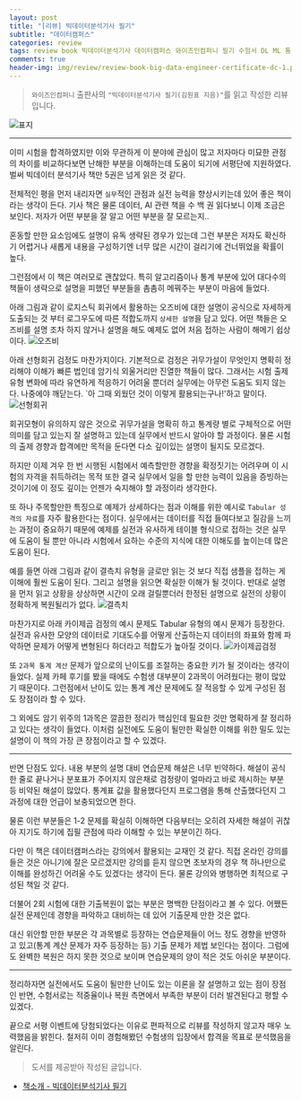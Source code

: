 ```yaml
---  
layout: post  
title: "[리뷰] 빅데이터분석기사 필기"  
subtitle: "데이터캠퍼스"  
categories: review  
tags: review book 빅데이터분석기사 데이터캠퍼스 와이즈인컴퍼니 필기 수험서 DL ML 통계 분석  모의고사  
comments: true  
header-img: img/review/review-book-big-data-engineer-certificate-dc-1.png
---  
```

  
> `와이즈인컴퍼니` 출판사의 `"빅데이터분석기사 필기(김원표 지음)"`를 읽고 작성한 리뷰입니다.  

![표지](https://telegeam.github.io/assets/img/review/review-book-big-data-engineer-certificate-dc-1.png)  

---

이미 시험을 합격하였지만 이와 무관하게 이 분야에 관심이 많고 저자마다 미묘한 관점의 차이를 비교하다보면 난해한 부분을 이해하는데 도움이 되기에 서평단에 지원하였다. 벌써 빅데이터 분석기사 책만 5권은 넘게 읽은 것 같다.

전체적인 평을 먼저 내리자면 `실무`적인 관점과 실전 능력을 향상시키는데 있어 좋은 책이라는 생각이 든다. 기사 책은 물론 데이터, AI 관련 책을 수 백 권 읽다보니 이제 조금은 보인다. 저자가 어떤 부분을 잘 알고 어떤 부분을 잘 모르는지.. 

혼동할 만한 요소임에도 설명이 유독 생략된 경우가 있는데 그런 부분은 저자도 확신하기 어렵거나 새롭게 내용을 구성하기엔 너무 많은 시간이 걸리기에 건너뛰었을 확률이 높다. 

그런점에서 이 책은 여러모로 괜찮았다. 특히 알고리즘이나 통계 부분에 있어 대다수의 책들이 생략으로 설명을 피했던 부분들을 촘촘히 메꿔주는 부분이 마음에 들었다. 

아래 그림과 같이 로지스틱 회귀에서 활용하는 오즈비에 대한 설명이 공식으로 자세하게 도출되는 것 부터 로그우도에 따른 적합도까지 `상세한 설명`을 담고 있다. 어떤 책들은 오즈비를 설명 조차 하지 않거나 설명을 해도 예제도 없어 처음 접하는 사람이 해메기 쉽상이다.
![오즈비](https://telegeam.github.io/assets/img/review/review-book-big-data-engineer-certificate-dc-2.png)

아래 선형회귀 검정도 마찬가지이다. 기본적으로 검정은 귀무가설이 무엇인지 명확히 정리해야 이해가 빠른 법인데 암기식 외울거리만 진열한 책들이 많다. 그래서는 시험 출제 유형 변화에 따라 유연하게 적응하기 어려울 뿐더러 실무에는 아무런 도움도 되지 않는다. 나중에야 깨닫는다. `아 그때 외웠던 것이 이렇게 활용되는구나!'하고 말이다. 
![선형회귀](https://telegeam.github.io/assets/img/review/review-book-big-data-engineer-certificate-dc-4.png)

회귀모형이 유의하지 않은 것으로 귀무가설을 명확히 하고 통계량 별로 구체적으로 어떤 의미를 담고 있는지 잘 설명하고 있는데 실무에서 반드시 알아야 할 과정이다. 물론 시험의 출제 경향과 합격에만 목적을 둔다면 다소 깊이있는 설명이 될지도 모르겠다. 

하지만 이제 겨우 한 번 시행된 시험에서 예측할만한 경향을 확정짓기는 어려우며 이 시험의 자격을 취득하려는 목적 또한 결국 실무에서 일을 할 만한 능력이 있음을 증빙하는 것이기에 이 정도 깊이는 언젠가 숙지해야 할 과정이라 생각한다.

또 하나 주목할만한 특징으로 예제가 상세하다는 점과 이해를 위한 예시로 `Tabular 성격의 자료`를 자주 활용한다는 점이다. 실무에서는 데이터를 직접 들여다보고 질감을 느끼는 과정이 중요하기 때문에 예제를 실전과 유사하게 테이블 형식으로 접하는 것은 실무에 도움이 될 뿐만 아니라 시험에서 요하는 수준의 지식에 대한 이해도를 높이는데 많은 도움이 된다. 

예를 들면 아래 그림과 같이 결측치 유형을 글로만 읽는 것 보다 직접 샘플을 접하는 게 이해에 훨씬 도움이 된다. 그리고 설명을 읽으면 확실한 이해가 될 것이다. 반대로 설명을 먼저 읽고 상황을 상상하면 시간이 오래 걸릴뿐더러 한정된 설명으로 실전의 상황이 정확하게 복원될리가 없다.
![결측치](https://telegeam.github.io/assets/img/review/review-book-big-data-engineer-certificate-dc-3.png)

마찬가지로 아래 카이제곱 검정의 예시 문제도 Tabular 유형의 예시 문제가 등장한다. 실전과 유사한 모양의 데이터로 기대도수를 어떻게 산출하는지 데이터의 좌표와 함께 파악하면 문제가 어떻게 변형된다 하더라고 적합도가 높아질 것이다. 
![카이제곱검정](https://telegeam.github.io/assets/img/review/review-book-big-data-engineer-certificate-dc-5.png)

또 `2과목 통계 계산` 문제가 앞으로의 난이도를 조절하는 중요한 키가 될 것이라는 생각이 들었다. 실제 카페 후기를 봤을 때에도 수험생 대부분이 2과목이 어려웠다는 평이 많았기 때문이다. 그런점에서 난이도 있는 통계 계산 문제에도 잘 적응할 수 있게 구성된 점도 장점이라 할 수 있다.

그 외에도 암기 위주의 1과목은 깔끔한 정리가 핵심인데 필요한 것만 명확하게 잘 정리하고 있다는 생각이 들었다. 이처럼 실전에도 도움이 될만한 확실한 이해를 위한 밀도 있는 설명이 이 책의 가장 큰 장점이라고 할 수 있겠다.

---

반면 단점도 있다. 내용 부분의 설명 대비 연습문제 해설은 너무 빈약하다. 해설이 공식 한 줄로 끝나거나 분포표가 주어지지 않은채로 검정량이 얼마라고 바로 제시하는 부분 등 비약된 해설이 많았다. 통계표 값을 활용했다던지 프로그램을 통해 산출했다던지 그 과정에 대한 언급이 보충되었으면 한다.

물론 이런 부분들은 1-2 문제를 확실히 이해하면 다음부터는 오히려 자세한 해설이 귀찮아 지기도 하기에 집필 관점에 따라 이해할 수 있는 부분이긴 하다.

다만 이 책은 데이터캠퍼스라는 강의에서 활용되는 교재인 것 같다. 직접 온라인 강의를 들은 것은 아니기에 잘은 모르겠지만 강의를 듣지 않으면 초보자의 경우 책 하나만으로 이해를 완성하긴 어려울 수도 있겠다는 생각이 든다. 물론 강의와 병행하면 최적으로 구성된 책일 것 같다.

더불어 2회 시험에 대한 기출복원이 없는 부분은 명백한 단점이라고 볼 수 있다. 어쨌든 실전 문제인데 경향을 파악하고 대비하는 데 있어 기출문제 만한 것은 없다. 

대신 위안할 만한 부분은 각 과목별로 등장하는 연습문제들이 어느 정도 경향을 반영하고 있고(통계 계산 문제가 자주 등장하는 등) 기출 문제가 제법 보인다는 점이다. 그럼에도 완벽한 복원은 하지 못한 것으로 보이며 연습문제의 양이 적은 것도 아쉬운 부분이다. 

---

정리하자면 실전에서도 도움이 될만한 난이도 있는 이론을 잘 설명하고 있는 점이 장점인 반면, 수험서로는 적중율이나 복원 측면에서 부족한 부분이 더러 발견된다고 평할 수 있겠다.

끝으로 서평 이벤트에 당첨되었다는 이유로 편파적으로 리뷰를 작성하지 않고자 매우 노력했음을 밝힌다. 철저히 이미 경험해봤던 수험생의 입장에서 합격을 목표로 분석했음을 알린다. 

> 도서를 제공받아 작성된 글입니다.

* [책소개 - 빅데이터분석기사 필기](http://www.kyobobook.co.kr/product/detailViewKor.laf?ejkGb=KOR&mallGb=KOR&barcode=9791189507459&orderClick=LAG&Kc=)

